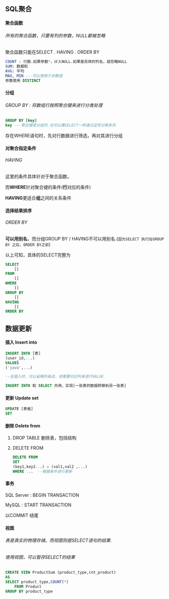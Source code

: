 ## SQL聚合

#### 聚合函数

###### 所有的聚合函数，只要有列的参数，NULL都被忽略

聚合函数只能在SELECT . HAVING . ORDER BY

```sql
COUNT : 行数.如果参数*，计入NULL.如果是具体的列名，就忽略NULL
SUM: 数据和
AVG: 平均
MAX, MIN ---可以使用于非数值
参数使用 DISTINCT
```

#### 分组

###### GROUP BY : 将数组行按照聚合键来进行分类处理

```sql
GROUP BY [key]
key ---聚合键或分组列.也可以像SELECT一样通过逗号分隔多列
```

存在WHERE语句时，先对行数据进行筛选，再对其进行分组

#### 对聚合指定条件

###### HAVING

这里的条件具体针对于聚合函数。

而**WHERE**针对聚合键的条件(**行**对应的条件)

**HAVING**更适合**组**之间的关系条件

#### 选择结果排序

###### ORDER BY

**可以用别名**，而分组GROUP BY / HAVING不可以用别名.(`因为SELECT 执行在GROUP BY 之后，ORDER BY之前`)



以上可知，具体的SELECT完整为

```sql
SELECT
	[]
FROM 
	[]
WHERE
	[]
GROUP BY
	[]
HAVING
	[]
ORDER BY
```



## 数据更新

#### 插入 Insert into

```sql
INSERT INTO [表]
(user_id,...)
VALUES
('java',...)

--全插入时，可以省略列条目，但需要对应列来进行VALUE

INSERT INTO 和 SELECT 共用，实现[一张表的数据转移到另一张表]
```



#### 更新 Update set

```sql
UPDATE [表格]
SET
```



#### 删除 Delete from

1. DROP TABLE 删除表，包括结构

2. DELETE FROM

   ```sql
   DELETE FROM 
   SET 
   (key1,key2...) = (val1,val2 ,...)
   WHERE ...  --根据条件进行更新
   ```

#### 事务

SQL Server : BEGIN TRANSACTION

MySQL : START TRANSACTION

以COMMIT 结尾

#### 视图

###### 表是真实的物理存储。而视图则是SELECT语句的结果.

###### 使用视图，可以暂存SELECT的结果

```sql
CREATE VIEW ProductSum (product_type,cnt_product)
AS
SELECT product_type,COUNT(*)
	FROM Product
GROUP BY product_type
```

